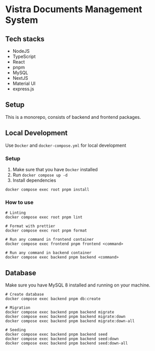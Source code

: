 # Vistra Documents Management System

## Tech stacks

- NodeJS
- TypeScript
- React
- pnpm
- MySQL
- NextJS
- Material UI
- express.js

## Setup

This is a monorepo, consists of backend and frontend packages.

## Local Development

Use `Docker` and `docker-compose.yml` for local development

### Setup

1. Make sure that you have `Docker` installed
2. Run `docker compose up -d`
3. Install dependencies

```
docker compose exec root pnpm install
```

### How to use

```
# Linting
docker compose exec root pnpm lint

# Format with prettier
docker compose exec root pnpm format

# Run any command in frontend container
docker compose exec frontend pnpm frontend <command>

# Run any command in backend container
docker compose exec backend pnpm backend <command>
```

## Database

Make sure you have MySQL 8 installed and running on your machine.

```
# Create database
docker compose exec backend pnpm db:create

# Migration
docker compose exec backend pnpm backend migrate
docker compose exec backend pnpm backend migrate:down
docker compose exec backend pnpm backend migrate:down-all

# Seeding
docker compose exec backend pnpm backend seed
docker compose exec backend pnpm backend seed:down
docker compose exec backend pnpm backend seed:down-all

```
